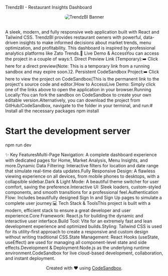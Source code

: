 TrendzBI - Restaurant Insights Dashboard<br/><p align="center"><img src="https://www.google.com/search?q=https://placehold.co/800x450/115e59/f0fdfa%3Ftext%3DTrendzBI" alt="TrendzBI Banner" style="border-radius: 12px;"/></p><br/>A sleek, modern, and fully responsive web application built with React and Tailwind CSS. TrendzBI provides restaurant owners with powerful, data-driven insights to make informed decisions about market trends, menu optimization, and profitability. This dashboard is inspired by professional analytics platforms like Zato Trends.🚀 Live Demo & AccessYou can access the project in a couple of ways:1. Direct Preview Link (Temporary):➡️ Click here for a direct preview(Note: This is a temporary link from a running sandbox and may expire soon.)2. Persistent CodeSandbox Project:➡️ Click here to view the project on CodeSandbox(This is the permanent link to the project's source code and editor.)How to AccessLive Demo: Simply click one of the links above to open the application in your browser.Running Locally:You can fork the sandbox on CodeSandbox to create your own editable version.Alternatively, you can download the project from GitHub/CodeSandbox, navigate to the folder in your terminal, and run:# Install all the necessary packages
npm install

# Start the development server
npm run dev

✨ Key FeaturesMulti-Page Navigation: A complete dashboard experience with dedicated pages for Home, Market Analysis, Menu Insights, and more.Dynamic Data Filtering: Interactive filters for location and date range that simulate real-time data updates.Fully Responsive Design: A flawless viewing experience on all devices, from mobile phones to desktops, with a collapsible sidebar.Dark & Light Mode: A beautiful theme switcher for user comfort, saving the preference.Interactive UI: Sleek loaders, custom-styled components, and smooth transitions for a professional feel.Authentication Flow: Includes beautifully designed Sign In and Sign Up pages to simulate a complete user journey.💻 Tech Stack & ToolsThis project is built with a modern, efficient stack to ensure a great developer and user experience.Core Framework: React.js for building the dynamic and interactive user interface.Build Tool: Vite for an extremely fast and lean development experience and optimized builds.Styling: Tailwind CSS is used for its utility-first approach to create a responsive and custom design without writing traditional CSS.State Management: React Hooks (useState, useEffect) are used for managing all component-level state and side effects.Development & Deployment:Node.js as the underlying runtime environment.CodeSandbox for live cloud-based development, collaboration, and instant deployment.<p align="center">Created with ❤️ using <a href="https://codesandbox.io/">CodeSandbox</a>.</p>
